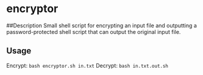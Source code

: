 # encryptor

##Description
Small shell script for encrypting an input file and outputting a 
password-protected shell script that can output the original input file.

## Usage

Encrypt: `bash encryptor.sh in.txt`
Decrypt: `bash in.txt.out.sh`

